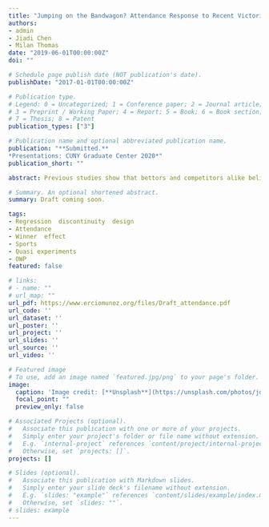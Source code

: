 ```yaml
---
title: "Jumping on the Bandwagon? Attendance Response to Recent Victories in the NBA"
authors:
- admin
- Jiadi Chen
- Milan Thomas
date: "2019-06-01T00:00:00Z"
doi: ""

# Schedule page publish date (NOT publication's date).
publishDate: "2017-01-01T00:00:00Z"

# Publication type.
# Legend: 0 = Uncategorized; 1 = Conference paper; 2 = Journal article;
# 3 = Preprint / Working Paper; 4 = Report; 5 = Book; 6 = Book section;
# 7 = Thesis; 8 = Patent
publication_types: ["3"]

# Publication name and optional abbreviated publication name.
publication: "**Submitted.**
*Presentations: CUNY Graduate Center 2020*"
publication_short: ""

abstract: Previous studies show that bettors and competitors alike believe that momentum carries over positively between contests in major league sports. This article applies a regression discontinuity design to estimate the causal effect of a win on the attendance of subsequent games in professional basketball. Using National Basketball Association data from 1981 to 2018, we find that home team fan bases react to a recent victory, with an increase in attendance of approximately 425 tickets. The increment is approximately one-eighth of a recent estimate of the superstar effect. We do not find an attendance effect when the visiting team has a recent victory. The positive fan base response to narrow home wins relative to narrow losses suggests that like bettors, fans believe in momentum, and that recent luck is rewarded in sporting attendance. We document a gradual decline in the attendance effect that coincides with the rise of secondary markets and dynamic ticket pricing.

# Summary. An optional shortened abstract.
summary: Draft coming soon. 

tags:
- Regression  discontinuity  design
- Attendance
- Winner  effect 
- Sports 
- Quasi experiments
- OWP
featured: false

# links:
# - name: ""
# url_map: ""
url_pdf: https://www.erciomunoz.org/files/Draft_attendance.pdf
url_code: ''
url_dataset: ''
url_poster: ''
url_project: ''
url_slides: ''
url_source: ''
url_video: ''

# Featured image
# To use, add an image named `featured.jpg/png` to your page's folder. 
image:
  caption: 'Image credit: [**Unsplash**](https://unsplash.com/photos/jdD8gXaTZsc)'
  focal_point: ""
  preview_only: false

# Associated Projects (optional).
#   Associate this publication with one or more of your projects.
#   Simply enter your project's folder or file name without extension.
#   E.g. `internal-project` references `content/project/internal-project/index.md`.
#   Otherwise, set `projects: []`.
projects: []

# Slides (optional).
#   Associate this publication with Markdown slides.
#   Simply enter your slide deck's filename without extension.
#   E.g. `slides: "example"` references `content/slides/example/index.md`.
#   Otherwise, set `slides: ""`.
# slides: example
---
```

